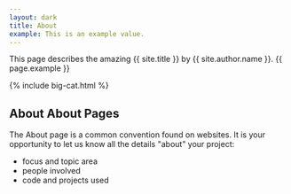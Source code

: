 ```yaml
---
layout: dark
title: About
example: This is an example value.
---
```

This page describes the amazing {{ site.title }} by {{ site.author.name }}.
{{ page.example }}

{% include big-cat.html %}

## About About Pages

The About page is a common convention found on websites.
It is your opportunity to let us know all the details "about" your project:

- focus and topic area
- people involved
- code and projects used
